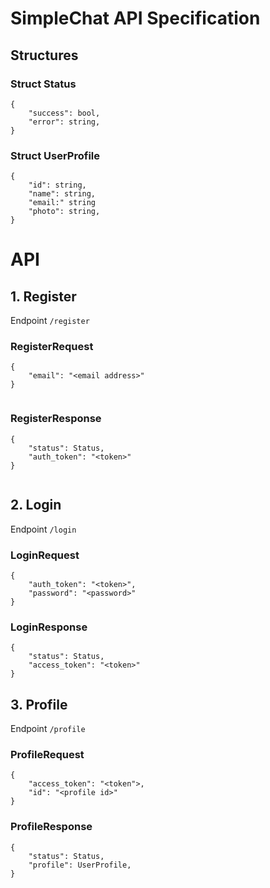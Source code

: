 # SimpleChat API Specification

## Structures

### Struct Status
```
{
    "success": bool,
    "error": string,
}
```

### Struct UserProfile
```
{
    "id": string,
    "name": string,
    "email:" string
    "photo": string,
} 
```


# API

## 1. Register

Endpoint ```/register```

### RegisterRequest

```
{
    "email": "<email address>"
}
    
```

### RegisterResponse
```
{
    "status": Status,
    "auth_token": "<token>"
}
    
```


## 2. Login

Endpoint ```/login```

### LoginRequest
```
{
    "auth_token": "<token>",
    "password": "<password>"    
}
```

### LoginResponse
```
{
    "status": Status,
    "access_token": "<token>"
}
```

## 3. Profile

Endpoint ```/profile```

### ProfileRequest
```
{
    "access_token": "<token">,
    "id": "<profile id>"
}
```

### ProfileResponse
```
{
    "status": Status,
    "profile": UserProfile,
}
```


